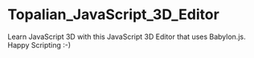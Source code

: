 # Topalian_JavaScript_3D_Editor
Learn JavaScript 3D with this JavaScript 3D Editor that uses Babylon.js. Happy Scripting :-)
